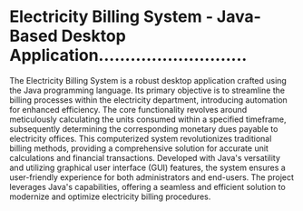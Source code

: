 # Electricity Billing System - Java-Based Desktop Application............................
The Electricity Billing System is a robust desktop application crafted using the Java programming language. Its primary objective is to streamline the billing processes within the electricity department, introducing automation for enhanced efficiency. The core functionality revolves around meticulously calculating the units consumed within a specified timeframe, subsequently determining the corresponding monetary dues payable to electricity offices. This computerized system revolutionizes traditional billing methods, providing a comprehensive solution for accurate unit calculations and financial transactions. Developed with Java's versatility and utilizing graphical user interface (GUI) features, the system ensures a user-friendly experience for both administrators and end-users. The project leverages Java's capabilities, offering a seamless and efficient solution to modernize and optimize electricity billing procedures.
